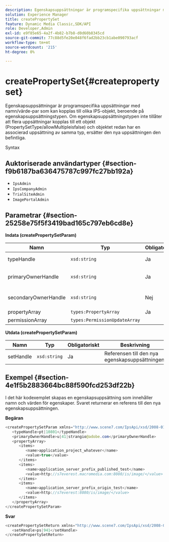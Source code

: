 ```yaml
---
description: Egenskapsuppsättningar är programspecifika uppsättningar med namn/värde-par som kan kopplas till olika IPS-objekt, beroende på egenskapsuppsättningstypen. Om egenskapsuppsättningstypen inte tillåter att flera uppsättningar kopplas till ett objekt (PropertySetType/allowMultipleisfalse) och objektet redan har en associerad uppsättning av samma typ, ersätter den nya uppsättningen den befintliga.
solution: Experience Manager
title: createPropertySet
feature: Dynamic Media Classic,SDK/API
role: Developer,Admin
exl-id: e9f85e65-4a2f-4b82-b7b8-d0d60b8345cd
source-git-commit: 77c88d5fe20e048f6fad2bb23cb1abe090793acf
workflow-type: tm+mt
source-wordcount: '215'
ht-degree: 0%

---
```


# createPropertySet{#createpropertyset}

Egenskapsuppsättningar är programspecifika uppsättningar med namn/värde-par som kan kopplas till olika IPS-objekt, beroende på egenskapsuppsättningstypen. Om egenskapsuppsättningstypen inte tillåter att flera uppsättningar kopplas till ett objekt (PropertySetType/allowMultipleisfalse) och objektet redan har en associerad uppsättning av samma typ, ersätter den nya uppsättningen den befintliga.

Syntax

## Auktoriserade användartyper {#section-f9b6187ba636475787c997fc27bb192a}

* `IpsAdmin`
* `IpsCompanyAdmin`
* `TrialSiteAdmin`
* `ImagePortalAdmin`

## Parametrar {#section-25258e75f5f3419bad165c797eb6cd8e}

**Indata (createPropertySetParam)**

| Namn | Typ | Obligatoriskt | Beskrivning |
|---|---|---|---|
| typeHandle | `xsd:string` | Ja | Referensen till egenskapsuppsättningstypen. |
| primaryOwnerHandle | `xsd:string` | Ja | Referensen till den primära ägaren av egenskapsuppsättningen. |
| secondaryOwnerHandle | `xsd:string` | Nej | Handtaget till den sekundära ägaren av egenskapsuppsättningen. |
| propertyArray | `types:PropertyArray` | Ja | Arrayen med egenskaper. |
| permissionArray | `types:PermissionUpdateArray` |  |  |

**Utdata (createPropertySetParam)**

| Namn | Typ | Obligatoriskt | Beskrivning |
|---|---|---|---|
| setHandle | `xsd:string` | Ja | Referensen till den nya egenskapsuppsättningen. |

## Exempel {#section-4e1f5b2883664bc88f590fcd253df22b}

I det här kodexemplet skapas en egenskapsuppsättning som innehåller namn och värden för egenskaper. Svaret returnerar en referens till den nya egenskapsuppsättningen.

**Begäran**

```java
<createPropertySetParam xmlns="http://www.scene7.com/IpsApi/xsd/2008-01-15">
   <typeHandle>pt|10801</typeHandle>
   <primaryOwnerHandle>u|41|strangio@adobe.com</primaryOwnerHandle>
   <propertyArray>
      <items>
         <name>application_project_whatever</name>
         <value>true</value>
      </items>
      <items>
         <name>application_server_prefix_published_test</name>
         <value>http://s7everest.macromedia.com:8080/is/image/</value>
      </items>
      <items>
         <name>application_server_prefix_origin_test</name>
         <value>http://s7everest:8080/is/image/</value>
      </items>
   </propertyArray>
</createPropertySetParam>
```

**Svar**

```java
<createPropertySetReturn xmlns="http://www.scene7.com/IpsApi/xsd/2008-01-15">
   <setHandle>ps|941</setHandle>
</createPropertySetReturn>
```
